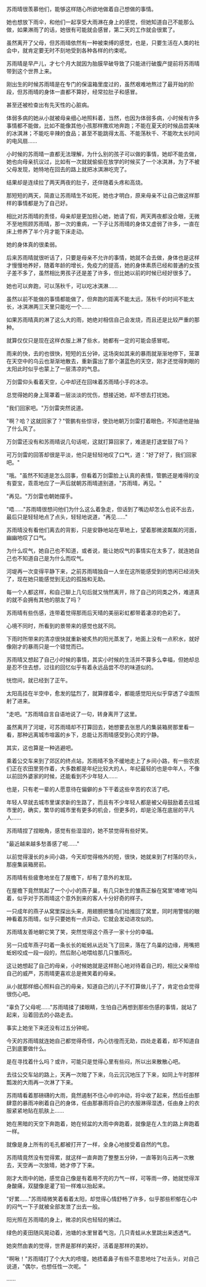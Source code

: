<link rel="stylesheet" href="../../styles/text.css" />

苏雨晴很羡慕他们，能够这样随心所欲地做着自己想做的事情。

她也想放下雨伞，和他们一起享受大雨淋在身上的感觉，但她知道自己不能那么做，如果淋雨了的话，她很有可能就会感冒，第二天的工作就会很累了。

虽然离开了父母，但苏雨晴依然有一种被束缚的感觉，也是，只要生活在人类的社会中，就肯定要无时不刻地受到各种各样的约束呢。

苏雨晴是早产儿，才七个月大就因为胎膜早破导致了只能进行破腹产提前将苏雨晴带到这个世界上来。

刚出生的时候苏雨晴是在专门的保温箱里度过的，虽然艰难地熬过了最开始的阶段，但苏雨晴的身体一直都不算好，经常拉肚子和感冒。

甚至还被检查出有先天性的心脏病。

体弱多病的她从小就被母亲细心地照料着，当然，也因为体弱多病，小时候有许多事情都不能做，比如不能像其他小孩那样撒欢地奔跑；不能在夏天的时候品尝美味的冰淇淋；不能吃辛辣的食品；甚至不能跳得太高、不能荡秋千、不能吹太长时间的电风扇......

小时候的苏雨晴一直都无法理解，为什么别的孩子可以做的事情，她却不能去做，她也向母亲抗议过，比如有一次就就偷偷在放学的时候买了一个冰淇淋，为了不被父母发现，她特地在回去的路上就把冰淇淋吃完了。

结果却是连续拉了两天两夜的肚子，还伴随着头疼和高烧。

那短短的两天，简直让苏雨晴生不如死，她也才明白，原来母亲不让自己做这样那样的事情都是为了自己好。

相比对苏雨晴的责怪，母亲却是更加担心她，她请了假，两天两夜都没合眼，无微不至地照顾苏雨晴，那一次的重病，一下子让苏雨晴的身体又虚弱了许多，一直在床上修养了半个月才能下床走动。

她的身体真的很柔弱。

后来苏雨晴就很听话了，只要是母亲不允许的事情，她就不会去做，身体也是这样才慢慢地养好，随着年龄的增长，免疫力的提高，她的身体素质已经和普通的女孩子差不多了，虽然相比男孩子还是差了许多，但比她以前的时候已经好很多了。

她也可以奔跑，可以荡秋千，可以吃冰淇淋......

虽然以前不能做的事情都能做了，但奔跑的距离不能太远，荡秋千的时间不能太长，冰淇淋两三天里只能吃一个......

如果苏雨晴真的淋了这么大的雨，她绝对相信自己会发烧，而且还是比较严重的那种。

就算仅仅只是现在这样衣服上淋了些水，她都有一定的可能会感冒呢。

雨来的快，去的也很快，短短的五分钟，这场突如其来的暴雨就渐渐地停下，笼罩在天空中的乌云也渐渐地散去，重新露出了那个湛蓝色的天空，刚才还觉得刺眼的太阳此时似乎也蒙上了一层清凉的气息。

万剑雷仰头看着天空，心中却还在回味着苏雨晴小手的冰凉。

总觉得她的身上笼罩着一层淡淡的忧伤，想接近她，却不想去打扰她。

"我们回家吧。"万剑雷突然说道。

"啊？哈？这就回家了？"管鹏有些惊讶，使劲地朝万剑雷打着眼色，不知道他是抽了什么风了。

万剑雷还没有和苏雨晴说几句话呢，这就打算回家了，难道是打退堂鼓了吗？

可万剑雷的回答却很是平淡，他只是轻轻地叹了口气，道："好了好了，我们回家吧。"

"哦。"虽然不知道是怎么回事，但看着万剑雷脸上认真的表情，管鹏还是难得的没有耍宝，乖乖地应了一声后就朝苏雨晴道别道，"苏雨晴，再见。"

"再见。"万剑雷也朝她摆手。

"唔......"苏雨晴很想问他们为什么这么着急走，但话到了嘴边却怎么也说不出去，最后只是轻轻地点了点头，轻轻地说道，"再见......"

苏雨晴没有看他们离去的背影，只是安静地站在草地上，望着那微波粼粼的河面，幽幽地叹了口气。

为什么叹气，她自己也不知道，或者说，能让她叹气的事情实在太多了，就连她自己也不知道自己是为什么而叹气。

河堤再一次变得平静下来，之前苏雨晴独自一人坐在这所能感受到的悠闲已经消失了，现在她只能感觉到无边的孤独和无助。

每一个人都这样，和自己聊上几句后就又悄然离开，除了自己的同类之外，难道真的就不会拥有其他的朋友了吗？

苏雨晴有些伤感，连带着觉得那雨后天晴的美丽彩虹都带着凄凉的色彩了。

心境不同时，所看到的景带来的感觉也就不同。

下雨时所带来的清凉很快就重新被炙热的阳光蒸发了，地面上没有一点积水，就好像刚才的暴雨只是一个错觉而已。

苏雨晴又想起了自己小时候的事情，其实小时候的生活并不算多么幸福，但她却总是忍不住去想，过往的回忆似乎有着永远品尝不尽的味道似的。

恍惚间，就已经到了正午。

太阳高挂在半空中，愈发的猛烈了，就算撑着伞，都能感觉阳光似乎穿透了伞面照射了进来。

"走吧。"苏雨晴自言自语地说了一句，转身离开了这里。

虽然离开了河堤，可苏雨晴却不打算回去，她想要去张思凡的集装箱房那里看一看，那种远离城市喧嚣的乡下，总能让苏雨晴感受到心灵的宁静。

其实，这也算是一种逃避吧。

乘着公交车来到了郊区的终点站，苏雨晴不急不缓地走上了乡间小路，有一些农民们正在农田里劳作着，大多数都是年纪比较大的人，年纪最轻的也是中年人，不像以前回外婆家的时候，还能看到不少年轻人......

也是，只有老一辈的人愿意待在偏僻的乡下干着这些辛苦的农活了吧。

年轻人早就去城市里谋求新的生路了，而且有不少年轻人都是被父母鼓励着去往城市里的，确实，繁华的城市里有更多的机会，但更多的，却是沦落在底层的平凡人......

苏雨晴捏了捏眼角，感觉有些湿湿的，她不禁觉得有些好笑。

"最近越来越多愁善感了呢......"

以前觉得漫长的乡间小路，今天却觉得格外的短，很快，她就来到了村落的尽头，那座集装箱房前。

苏雨晴有些疲惫地坐在了屋檐下，却有了意外的发现。

在屋檐下竟然筑起了一个小小的燕子巢，有几只新生的雏燕正躲在窝里'喳喳'地叫着，似乎对于苏雨晴这个意外到来的客人十分好奇的样子。

一只成年的燕子从窝里探出头来，用翅膀把雏鸟们给推回了窝里，同时用警惕的眼神看着苏雨晴，似乎只要她有一点异动，它就会发动进攻似的。

苏雨晴友善地朝它笑了笑，突然觉得这个燕子一家十分的幸福。

另一只成年燕子叼着一条长长的蚯蚓从远处飞了回来，落在了鸟巢的边缘，用嘴把蚯蚓咬成一段一段的，然后耐心地喂给那几只雏燕吃。

这让她想起了自己的母亲，小时候她就是这样耐心地对待着自己的，相比父亲带给自己的威严，苏雨晴更喜欢总是微笑着的母亲。

从小就那样细心照料自己的母亲，知道自己的儿子不打算做儿子了，肯定也会觉得很伤心吧。

"辜负了父母呢......"苏雨晴揉了揉眼睛，生怕自己再想到那些伤感的事情，就站了起来，沿着回去的小路走去。

事实上她坐下来还没有过五分钟呢。

今天的苏雨晴就连她自己都觉得奇怪，内心彷徨而无助，四处走着着，却不知道自己到底要做什么。

是在寻找着什么吗？或许，可能只是觉得心里有些闷，所以出来散散心吧。

去往公交车站的路上，天再一次暗了下来，乌云沉沉地压了下来，如同上午时那样瓢泼的大雨再一次淋了下来。

苏雨晴看着那磅礴的大雨，竟然遏制不住心中的冲动，将伞收了起来，然后任由那肆意的暴雨冲刷着自己的身体，任由那暴雨将自己的衣服淋得湿透，任由身上的衣服紧紧地贴在肌肤上......

她在黑暗的天空下奔跑着，她在倾盆的大雨中奔跑着，就像是在人生的路上奔跑着一样。

就像是身上所有的毛孔都被打开了一样，全身心地接受着自然的气息。

苏雨晴竟然没有觉得累，就这样一直奔跑了整整五分钟，一直等到乌云再一次散去，天空再一次放晴，她才停了下来。

刚才大雨中的她，感觉自己像是有着用不完的力气一样，可等雨一停，她就觉得浑身酸痛，双腿像是灌了铅一样难以抬起来。

"好累......"苏雨晴微笑着看着太阳，却觉得心情舒畅了许多，似乎那些积郁在心中的闷气一下子就被全部发泄了出去一般。

阳光照在苏雨晴的身上，微凉的风也轻轻的拂过。

绿色的麦田随风晃动着，池塘的水里冒着气泡，几只青蛙从水里跳出来透透气。

她突然由衷的觉得，世界是那样的美好，活着是那样的美妙。

"啊啾！"苏雨晴打了个大大的喷嚏，她捂着鼻子有些不意思地吐了吐舌头，对自己说道，"偶尔，也想任性一次呢。"

......
